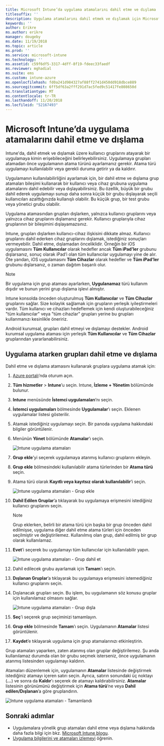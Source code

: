 ```yaml
---
title: Microsoft Intune’da uygulama atamalarını dahil etme ve dışlama
titlesuffix: ''
description: Uygulama atamalarını dahil etmek ve dışlamak için Microsoft Intune’u nasıl kullanabileceğinizi öğrenin.
keywords: ''
author: Erikre
ms.author: erikre
manager: dougeby
ms.date: 11/19/2018
ms.topic: article
ms.prod: ''
ms.service: microsoft-intune
ms.technology: ''
ms.assetid: c59f6df5-3317-4dff-8f19-fdeec33faedf
ms.reviewer: mghadial
ms.suite: ems
ms.custom: intune-azure
ms.openlocfilehash: fd0a241d984327af88ff2741d450dd918dbce889
ms.sourcegitcommit: 6ff5df63a2fff291d7ac5fed9c51417fe808650d
ms.translationtype: MT
ms.contentlocale: tr-TR
ms.lasthandoff: 11/20/2018
ms.locfileid: "52167493"
---
```

# <a name="include-and-exclude-app-assignments-in-microsoft-intune"></a>Microsoft Intune’da uygulama atamalarını dahil etme ve dışlama

Intune'da, dahil etmek ve dışlamak üzere kullanıcı gruplarını atayarak bir uygulamaya kimin erişebileceğini belirleyebilirsiniz. Uygulamaya grupları atamadan önce uygulamanın atama türünü ayarlamanız gerekir. Atama türü uygulamayı kullanılabilir veya gerekli duruma getirir ya da kaldırır. 

Uygulamanın kullanılabilirliğini ayarlamak için, bir dahil etme ve dışlama grup atamaları bileşimi kullanarak bir kullanıcı veya cihaz grubuna uygulama atamalarını dahil edebilir veya dışlayabilirsiniz. Bu özellik, büyük bir grubu dahil ederek uygulamayı sunup daha sonra küçük bir grubu dışlayarak seçili kullanıcıları azalttığınızda kullanışlı olabilir. Bu küçük grup, bir test grubu veya yönetici grubu olabilir. 

Uygulama atamasından grupları dışlarken, yalnızca kullanıcı gruplarını veya yalnızca cihaz gruplarını dışlamanız gerekir. Kullanıcı gruplarıyla cihaz gruplarının bir bileşimini dışlayamazsınız. 

Intune, grupları dışlarken kullanıcı-cihaz ilişkisini dikkate almaz. Kullanıcı gruplarını dahil ederken cihaz gruplarını dışlamak, istediğiniz sonuçları vermeyebilir. Dahil etme, dışlamadan önceliklidir. Örneğin bir iOS uygulamasını **Tüm Kullanıcılar** olarak hedefler ancak **Tüm iPad’ler** grubunu dışlarsanız, sonuç olarak iPad’i olan tüm kullanıcılar uygulamayı yine de alır. Öte yandan, iOS uygulamasını **Tüm Cihazlar** olarak hedefler ve **Tüm iPad’ler** grubunu dışlarsanız, o zaman dağıtım başarılı olur.  

> [!NOTE]
> Bir uygulama için grup ataması ayarlarken, **Uygulanamaz** türü kullanım dışıdır ve bunun yerini grup dışlama işlevi almıştır. 
>
> Intune konsolda önceden oluşturulmuş **Tüm Kullanıcılar** ve **Tüm Cihazlar** gruplarını sağlar. Size kolaylık sağlamak için grupların yerleşik iyileştirmeleri vardır. Tüm kullanıcı ve cihazları hedeflemek için kendi oluşturabileceğiniz "tüm kullanıcılar" veya "tüm cihazlar" grupları yerine bu grupları kullanmanızı kesinlikle öneririz.  
>
> Android kurumsal, grupları dahil etmeyi ve dışlamayı destekler. Android kurumsal uygulama ataması için yerleşik **Tüm Kullanıcılar** ve **Tüm Cihazlar** gruplarından yararlanabilirsiniz. 


## <a name="include-and-exclude-groups-when-assigning-apps"></a>Uygulama atarken grupları dahil etme ve dışlama 
Dahil etme ve dışlama atamasını kullanarak gruplara uygulama atamak için:
1. [Azure portalı](https://portal.azure.com)’nda oturum açın.
2. **Tüm hizmetler** > **Intune**’u seçin. Intune, **İzleme + Yönetim** bölümünde bulunur.
3. **Intune** menüsünde **İstemci uygulamaları**’nı seçin.
4. **İstemci uygulamaları** bölmesinde **Uygulamalar**’ı seçin. Eklenen uygulamalar listesi gösterilir.
5. Atamak istediğiniz uygulamayı seçin. Bir panoda uygulama hakkındaki bilgiler görüntülenir. 
6. Menünün **Yönet** bölümünde **Atamalar**’ı seçin. 

    ![Intune uygulama atamaları](./media/apps-inc-exl-01.png)
7. **Grup ekle**’yi seçerek uygulamaya atanmış kullanıcı gruplarını ekleyin. 
8. **Grup ekle** bölmesindeki kullanılabilir atama türlerinden bir **Atama türü** seçin.
9. Atama türü olarak **Kayıtlı veya kayıtsız olarak kullanılabilir**’i seçin.

    ![Intune uygulama atamaları - Grup ekle](./media/apps-inc-exl-02.png)
10. **Dahil Edilen Gruplar**’a tıklayarak bu uygulamaya erişmesini istediğiniz kullanıcı gruplarını seçin.

    > [!NOTE]
    > Grup eklerken, belirli bir atama türü için başka bir grup önceden dahil edilmişse, uygulama diğer dahil etme atama türleri için önceden seçilmiştir ve değiştirilemez. Kullanılmış olan grup, dahil edilmiş bir grup olarak kullanılamaz.

11. **Evet**’i seçerek bu uygulamayı tüm kullanıcılar için kullanılabilir yapın.

    ![Intune uygulama atamaları - Grup dahil et](./media/apps-inc-exl-03.png)
12. Dahil edilecek grubu ayarlamak için **Tamam**’ı seçin.
13. **Dışlanan Gruplar**’a tıklayarak bu uygulamaya erişmesini istemediğiniz kullanıcı gruplarını seçin. 
14. Dışlanacak grupları seçin. Bu işlem, bu uygulamanın söz konusu gruplar için kullanılamaz olmasını sağlar.

    ![Intune uygulama atamaları - Grup dışla](./media/apps-inc-exl-04.png)
15. **Seç**’i seçerek grup seçiminizi tamamlayın.
16. **Grup ekle** bölmesinde **Tamam**’ı seçin. Uygulamanın **Atamalar** listesi görüntülenir.
17. **Kaydet**’e tıklayarak uygulama için grup atamalarınızı etkinleştirin.

Grup atamaları yaparken, zaten atanmış olan gruplar değiştirilemez. Şu anda kullanılamaz durumda olan bir grubu seçmek isterseniz, önce uygulamanın atanmış listesinden uygulamayı kaldırın. 

Atamaları düzenlemek için, uygulamanın **Atamalar** listesinde değiştirmek istediğiniz atamayı içeren satırı seçin. Ayrıca, satırın sonundaki üç noktayı (**…**) ve sonra da **Kaldır**'ı seçerek de atamayı kaldırabilirsiniz. **Atamalar** listesinin görünümünü değiştirmek için **Atama türü**’ne veya **Dahil edilen/Dışlanan**’a göre gruplandırın.

![Intune uygulama atamaları - Tamamlandı](./media/apps-inc-exl-05.png)

## <a name="next-steps"></a>Sonraki adımlar

- Uygulamalara yönelik grup atamaları dahil etme veya dışlama hakkında daha fazla bilgi için bkz. [Microsoft Intune blogu](https://aka.ms/new_app_assignment_process).
- [Uygulama bilgilerini ve atamaları izlemeyi](apps-monitor.md) öğrenin.
